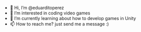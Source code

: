 - 👋 Hi, I’m @eduarditoperez
- 👀 I’m interested in coding video games
- 🌱 I’m currently learning about how to develop games in Unity
- 📫 How to reach me? just send me a message :)

<!---
eduarditoperez/eduarditoperez is a ✨ special ✨ repository because its `README.md` (this file) appears on your GitHub profile.
You can click the Preview link to take a look at your changes.
--->
